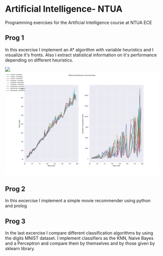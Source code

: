 # Artificial Intelligence- NTUA
Programming exercises for the Artificial Intelligence course at NTUA ECE

## Prog 1
In this excercise I implement an A* algorithm with variable heuristics and I visualize it's fronts. Also I extract statistical information on it's performance depending on different heuristics.

![](prog1/with_manhattan.gif)
![](prog1/distributions-heuristics.png)

## Prog 2
In this excercise I implement a simple movie recommender using python and prolog

## Prog 3
In the last excercise I compare different classification algorithms by using the digits MNIST dataset. I implement classifiers as the KNN, Naive Bayes and a Perceptron and compare them by themselves and by those given by sklearn library.
